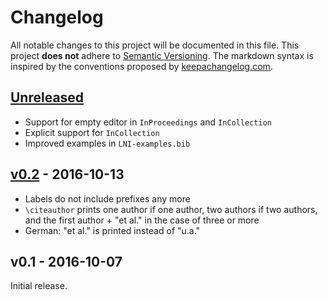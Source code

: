 # Changelog

All notable changes to this project will be documented in this file.
This project **does not** adhere to [Semantic Versioning](http://semver.org/).
The markdown syntax is inspired by the conventions proposed by [keepachangelog.com](http://keepachangelog.com/).

## [Unreleased]
* Support for empty editor in `InProceedings` and `InCollection`
* Explicit support for `InCollection`
* Improved examples in `LNI-examples.bib`

## [v0.2] - 2016-10-13
* Labels do not include prefixes any more
* `\citeauthor` prints one author if one author, two authors if two authors, and the first author + "et al." in the case of three or more
* German: "et al." is printed instead of "u.a."

## v0.1 - 2016-10-07

Initial release.

[Unreleased]: https://github.com/latextemplates/biblatex-lni/v0.2...HEAD
[v0.2]: https://github.com/latextemplates/biblatex-lni/v0.1...v0.2
